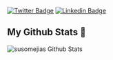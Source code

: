 [![Twitter Badge](https://img.shields.io/badge/-@Anthares101-1ca0f1?style=flat-square&labelColor=1ca0f1&logo=twitter&logoColor=white&link=https://twitter.com/Anthares101)](https://twitter.com/Anthares101)
[![Linkedin Badge](https://img.shields.io/badge/angelherediaperez-blue?style=flat-square&logo=Linkedin&logoColor=white&link=https://www.linkedin.com/in/angelherediaperez/)](https://www.linkedin.com/in/angelherediaperez/)

## My Github Stats 🎉

![susomejias Github Stats](https://github-readme-stats.vercel.app/api?username=anthares101&show_icons=true&hide_border=true&hide=issues&count_private=true&theme=merko&bg_color=FFF&text_color=455a64&hide_title=true&line_height=40)

<!--
**anthares101/anthares101** is a ✨ _special_ ✨ repository because its `README.md` (this file) appears on your GitHub profile.

Here are some ideas to get you started:

- 🔭 I’m currently working on ...
- 🌱 I’m currently learning ...
- 👯 I’m looking to collaborate on ...
- 🤔 I’m looking for help with ...
- 💬 Ask me about ...
- 📫 How to reach me: ...
- 😄 Pronouns: ...
- ⚡ Fun fact: ...
-->

